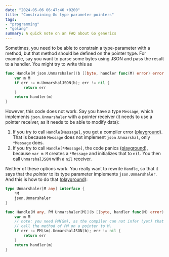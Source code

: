 ```yaml
---
date: "2024-05-06 06:47:46 +0200"
title: "Constraining Go type parameter pointers"
tags:
- "programming"
- "golang"
summary: A quick note on an FAQ about Go generics
---
```


Sometimes, you need to be able to constrain a type-parameter with a method, but
that method should be defined on the pointer type. For example, say you want to
parse some bytes using JSON and pass the result to a handler. You might try
to write this as

```go
func Handle[M json.Unmarshaler](b []byte, handler func(M) error) error {
	var m M
	if err := m.UnmarshalJSON(b); err != nil {
		return err
	}
	return handler(m)
}
```

However, this code does not work. Say you have a type `Message`, which
implements `json.Unmarshaler` with a pointer receiver (it needs to use a
pointer receiver, as it needs to be able to modify data):

1. If you try to call `Handle[Message]`, you get a compiler error
   ([playground](https://go.dev/play/p/Iu6rvJ4Ff_K)).
   That is because `Message` does not implement `json.Unmarshal`, only
   `*Message` does.
2. If you try to call `Handle[*Message]`, the code panics
   ([playground](https://go.dev/play/p/Y8xn9CU11nd)),
   because `var m M` creates a `*Message` and initializes that to `nil`. You
   then call `UnmarshalJSON` with a `nil` receiver.

Neither of these options work. You really want to rewrite `Handle`, so that it
says that the *pointer* to its type parameter implements `json.Unmarshaler`.
And this is how to do that ([playground](https://go.dev/play/p/YQuGAc4erQh)):

```go
type Unmarshaler[M any] interface {
	*M
	json.Unmarshaler
}

func Handle[M any, PM Unmarshaler[M]](b []byte, handler func(M) error) error {
	var m M
	// note: you need PM(&m), as the compiler can not infer (yet) that you can
	// call the method of PM on a pointer to M.
	if err := PM(&m).UnmarshalJSON(b); err != nil {
		return err
	}
	return handler(m)
}
```
